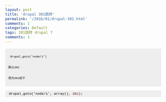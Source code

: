 ```yaml
---
layout: post
title: 'drupal 301跳转'
permalink: '/2016/01/drupal-301.html'
comments: 1
categories: Default
tags: 301跳转 drupal 7
comments: 1
---
```

<pre class="default prettyprint prettyprinted" style="background-color: #eeeeee; border: 0px; color: #393318; font-family: Consolas, Menlo, Monaco, 'Lucida Console', 'Liberation Mono', 'DejaVu Sans Mono', 'Bitstream Vera Sans Mono', 'Courier New', monospace, sans-serif; font-size: 13px; margin-bottom: 1em; max-height: 600px; overflow: auto; padding: 5px; width: auto; word-wrap: normal;"><code style="border: 0px; font-family: Consolas, Menlo, Monaco, 'Lucida Console', 'Liberation Mono', 'DejaVu Sans Mono', 'Bitstream Vera Sans Mono', 'Courier New', monospace, sans-serif; margin: 0px; padding: 0px; white-space: inherit;"><span class="pln" style="border: 0px; color: black; margin: 0px; padding: 0px;"><pre class="default prettyprint prettyprinted" style="border: 0px; color: #393318; font-family: Consolas, Menlo, Monaco, 'Lucida Console', 'Liberation Mono', 'DejaVu Sans Mono', 'Bitstream Vera Sans Mono', 'Courier New', monospace, sans-serif; margin-bottom: 1em; max-height: 600px; overflow: auto; padding: 5px; width: auto; word-wrap: normal;"><code style="border: 0px; font-family: Consolas, Menlo, Monaco, 'Lucida Console', 'Liberation Mono', 'DejaVu Sans Mono', 'Bitstream Vera Sans Mono', 'Courier New', monospace, sans-serif; margin: 0px; padding: 0px; white-space: inherit;"><span class="pln" style="border: 0px; color: black; margin: 0px; padding: 0px;"> drupal_goto</span><span class="pun" style="border: 0px; color: black; margin: 0px; padding: 0px;">('node/1')</span></code></pre><pre class="default prettyprint prettyprinted" style="border: 0px; color: #393318; font-family: Consolas, Menlo, Monaco, 'Lucida Console', 'Liberation Mono', 'DejaVu Sans Mono', 'Bitstream Vera Sans Mono', 'Courier New', monospace, sans-serif; margin-bottom: 1em; max-height: 600px; overflow: auto; padding: 5px; width: auto; word-wrap: normal;"><code style="border: 0px; font-family: Consolas, Menlo, Monaco, 'Lucida Console', 'Liberation Mono', 'DejaVu Sans Mono', 'Bitstream Vera Sans Mono', 'Courier New', monospace, sans-serif; margin: 0px; padding: 0px; white-space: inherit;"><span class="pun" style="border: 0px; color: black; margin: 0px; padding: 0px;">默认302</span></code></pre><pre class="default prettyprint prettyprinted" style="border: 0px; color: #393318; font-family: Consolas, Menlo, Monaco, 'Lucida Console', 'Liberation Mono', 'DejaVu Sans Mono', 'Bitstream Vera Sans Mono', 'Courier New', monospace, sans-serif; margin-bottom: 1em; max-height: 600px; overflow: auto; padding: 5px; width: auto; word-wrap: normal;"><code style="border: 0px; font-family: Consolas, Menlo, Monaco, 'Lucida Console', 'Liberation Mono', 'DejaVu Sans Mono', 'Bitstream Vera Sans Mono', 'Courier New', monospace, sans-serif; margin: 0px; padding: 0px; white-space: inherit;"><span class="pun" style="border: 0px; color: black; margin: 0px; padding: 0px;">改为301如下</span></code></pre></span></code></pre>

<pre class="default prettyprint prettyprinted" style="background-color: #eeeeee; border: 0px; color: #393318; font-family: Consolas, Menlo, Monaco, 'Lucida Console', 'Liberation Mono', 'DejaVu Sans Mono', 'Bitstream Vera Sans Mono', 'Courier New', monospace, sans-serif; font-size: 13px; margin-bottom: 1em; max-height: 600px; overflow: auto; padding: 5px; width: auto; word-wrap: normal;"><code style="border: 0px; font-family: Consolas, Menlo, Monaco, 'Lucida Console', 'Liberation Mono', 'DejaVu Sans Mono', 'Bitstream Vera Sans Mono', 'Courier New', monospace, sans-serif; margin: 0px; padding: 0px; white-space: inherit;"><span class="pln" style="border: 0px; color: black; margin: 0px; padding: 0px;"> drupal_goto</span><span class="pun" style="border: 0px; color: black; margin: 0px; padding: 0px;">('node/1'</span><span class="pun" style="border: 0px; color: black; margin: 0px; padding: 0px;">,</span><span class="pln" style="border: 0px; color: black; margin: 0px; padding: 0px;"> array</span><span class="pun" style="border: 0px; color: black; margin: 0px; padding: 0px;">(),</span><span class="pln" style="border: 0px; color: black; margin: 0px; padding: 0px;"> </span><span class="lit" style="border: 0px; color: maroon; margin: 0px; padding: 0px;">301</span><span class="pun" style="border: 0px; color: black; margin: 0px; padding: 0px;">);</span></code></pre>
